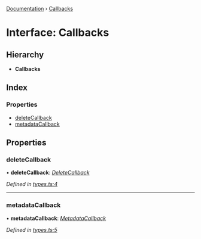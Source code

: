 [Documentation](../README.md) › [Callbacks](callbacks.md)

# Interface: Callbacks

## Hierarchy

* **Callbacks**

## Index

### Properties

* [deleteCallback](callbacks.md#deletecallback)
* [metadataCallback](callbacks.md#metadatacallback)

## Properties

###  deleteCallback

• **deleteCallback**: *[DeleteCallback](../README.md#deletecallback)*

*Defined in [types.ts:4](https://github.com/badbatch/cachemap/blob/ba019ba/packages/reaper/src/types.ts#L4)*

___

###  metadataCallback

• **metadataCallback**: *[MetadataCallback](../README.md#metadatacallback)*

*Defined in [types.ts:5](https://github.com/badbatch/cachemap/blob/ba019ba/packages/reaper/src/types.ts#L5)*
